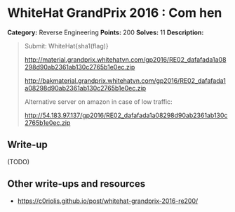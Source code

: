 # WhiteHat GrandPrix 2016 : Com hen

**Category:** Reverse Engineering
**Points:** 200
**Solves:** 11
**Description:**

> Submit: WhiteHat{sha1(flag)}
> 
> http://material.grandprix.whitehatvn.com/gp2016/RE02_dafafada1a08298d90ab2361ab130c2765b1e0ec.zip
> 
> http://bakmaterial.grandprix.whitehatvn.com/gp2016/RE02_dafafada1a08298d90ab2361ab130c2765b1e0ec.zip
> 
> Alternative server on amazon in case of low traffic:
> 
> http://54.183.97.137/gp2016/RE02_dafafada1a08298d90ab2361ab130c2765b1e0ec.zip

## Write-up

(TODO)

## Other write-ups and resources

* https://c0riolis.github.io/post/whitehat-grandprix-2016-re200/
